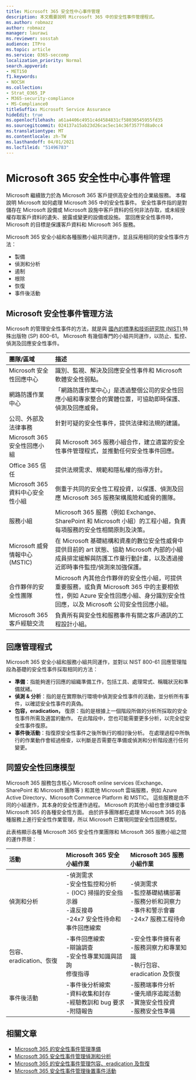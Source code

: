 ```yaml
---
title: Microsoft 365 安全性中心事件管理
description: 本文概要說明 Microsoft 365 中的安全性事件管理程式。
ms.author: robmazz
author: robmazz
manager: laurawi
ms.reviewer: sosstah
audience: ITPro
ms.topic: article
ms.service: O365-seccomp
localization_priority: Normal
search.appverid:
- MET150
f1.keywords:
- NOCSH
ms.collection:
- Strat_O365_IP
- M365-security-compliance
- MS-Compliance0
titleSuffix: Microsoft Service Assurance
hideEdit: true
ms.openlocfilehash: a61a4406c4951c4d4584831cf58030545955fd35
ms.sourcegitcommit: 024137a15ab23d26cac5ec14c36f3577fd8a0cc4
ms.translationtype: MT
ms.contentlocale: zh-TW
ms.lasthandoff: 04/01/2021
ms.locfileid: "51496783"
---
```

# <a name="microsoft-365-security-incident-management"></a>Microsoft 365 安全性中心事件管理

Microsoft 繼續致力於為 Microsoft 365 客戶提供高安全性的企業級服務。 本檔說明 Microsoft 如何處理 Microsoft 365 中的安全性事件。 安全性事件指的是對儲存在 Microsoft 設備或 Microsoft 設施中客戶資料的任何非法存取，或未經授權存取客戶資料的遺失、披露或變更的設備或設施。 當回應安全性事件時，Microsoft 的目標是保護客戶資料和 Microsoft 365 服務。

Microsoft 365 安全小組和各種服務小組共同運作，並且採用相同的安全性事件方法：

- 製備
- 偵測和分析
- 遏制
- 根除
- 恢復
- 事件後活動

## <a name="microsoft-approach-to-security-incident-management"></a>Microsoft 安全性事件管理方法

Microsoft 的管理安全性事件的方法，就是與 [國內的標準和技術研究院 (NIST) ](https://www.nist.gov/) 特殊出版物 (SP) 800-61。 Microsoft 有幾個專門的小組共同運作，以防止、監控、偵測及回應安全性事件。

|**團隊/區域**|**描述**|
|:------------|:--------------|
| Microsoft 安全性回應中心 | 識別、監視、解決及回應安全性事件和 Microsoft 軟體安全性弱點。 |
| 網路防護作業中心 | 「網路防護作業中心」是透過整個公司的安全性回應小組和專家整合的實體位置，可協助即時保護、偵測及回應威脅。 |
| 公司、外部及法律事務 | 針對可疑的安全性事件，提供法律和法規的建議。 |
| Microsoft 365 安全性回應小組 | 與 Microsoft 365 服務小組合作，建立適當的安全性事件管理程式，並推動任何安全性事件回應。 |
| Office 365 信任 | 提供法規需求、規範和隱私權的指導方針。 |
| Microsoft 365 資料中心安全性小組 | 側重于共同的安全性工程投資，以保護、偵測及回應 Microsoft 365 服務架構風險和威脅的團隊。 |
| 服務小組 | Microsoft 365 服務（例如 Exchange、SharePoint 和 Microsoft 小組）的工程小組，負責每項服務的安全性相關原則及決策。 |
| Microsoft 威脅情報中心 (MSTIC)  | 在 Microsoft 基礎結構和資產的數位安全性威脅中提供目前的 art 狀態、協助 Microsoft 內部的小組成員排定緩解與防護工作量行動計畫，以及透過接近即時事件監控/偵測來加強保護。 |
| 合作夥伴的安全性團隊 | Microsoft 內其他合作夥伴的安全性小組，可提供重要服務，或負責 Microsoft 365 中的主要相依性，例如 Azure 安全性回應小組、身分識別安全性回應，以及 Microsoft 公司安全性回應小組。 |
| Microsoft 365 客戶經驗交流 | 負責所有與安全性和服務事件有關之客戶通訊的工程設計小組。 |

## <a name="response-management-process"></a>回應管理程式

Microsoft 365 安全小組和服務小組共同運作，並對以 NIST 800-61 回應管理階段為基礎的安全性事件採取相同的方法：

- **準備**：指能夠進行回應的組織準備工作，包括工具、處理常式、稱職狀況和準備就緒。
- **偵測 & 分析**：指的是在實際執行環境中偵測安全性事件的活動，並分析所有事件，以確認安全性事件的真偽。
- **包容，eradication，** 復原：指的是根據上一個階段所做的分析所採取的安全性事件所需及適當的動作。 在此階段中，您也可能需要更多分析，以完全從安全性事件復原。
- **事件後活動**：指復原安全性事件之後所執行的檢討後分析。 在處理過程中所執行的作業動作會經過檢查，以判斷是否需要在準備或偵測和分析階段進行任何變更。

## <a name="federated-security-response-model"></a>同盟安全性回應模型

Microsoft 365 服務包含核心 Microsoft online services (Exchange、SharePoint 和 Microsoft 團隊等 ) 和其他 Microsoft 雲端服務，例如 Azure Active Directory、Microsoft Commerce Platform 和 MSTIC。 這些服務是由不同的小組運作，其本身的安全性運作過程。 Microsoft 的其他小組也會涉嫌從事 Microsoft 365 的各種安全性方面。 由於許多團隊都在處理 Microsoft 365 的各種服務上進行安全性作業管理，所以 Microsoft 已實現同盟安全性回應模型。

此表格顯示各種 Microsoft 365 安全性作業團隊和 Microsoft 365 服務小組之間的運作界限：

|**活動**|**Microsoft 365 安全小組作業**|**Microsoft 365 服務小組作業**|
|:-----------|:-----------------------------------------|:----------------------------------------|
| 偵測和分析 | -偵測需求 <br> -安全性監控和分析 <br> - (IOC) 掃描的安全指示器 <br> -違反搜尋 <br> -24x7 安全性待命和事件回應線索 | -偵測需求 <br> -監控基礎結構部署 <br> -服務分析和洞察力 <br> -事件和警示會審 <br> -24x7 服務工程待命  |
| 包容、eradication、恢復 | -事件回應線索 <br> -辯論調查 <br> -安全性專業知識與諮詢 <br> 修復指導 | -安全性事件擁有者 <br> -服務洞察力和專業知識 <br> -執行包容、eradication 及恢復 |
| 事件後活動 | -事件後分析線索 <br> -資料收集和封存 <br> -經驗教訓和 bug 要求 <br> -附隨報告 | -服務端事件分析 <br> -優先順序追蹤活動 <br> -實施安全性投資 <br> -服務安全性準備 |

## <a name="related-articles"></a>相關文章

- [Microsoft 365 的安全性事件管理準備](assurance-sim-preparation.md)
- [Microsoft 365 安全性事件管理偵測和分析](assurance-sim-detection-analysis.md)
- [Microsoft 365 的安全性事件管理包容、eradication 及恢復](assurance-sim-containment-eradication-recovery.md)
- [Microsoft 365 安全性事件管理後置事件活動](assurance-sim-post-incident-activity.md)
